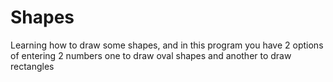 # Shapes

Learning how to draw some shapes, and in this program you have 2 options of entering 2 numbers one to draw oval shapes and another
to draw rectangles
